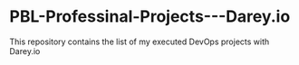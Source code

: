# PBL-Professinal-Projects---Darey.io
This repository contains the list of my executed DevOps projects with Darey.io
